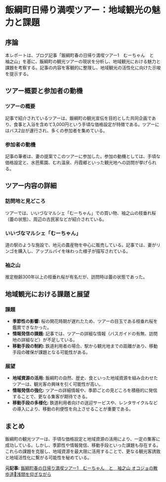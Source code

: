 # 飯綱町日帰り満喫ツアー：地域観光の魅力と課題

## 序論

本レポートは、ブログ記事「飯綱町春の日帰り満喫ツアー1　むーちゃん　と　袖之山」を基に、飯綱町の観光ツアーの現状を分析し、地域観光における魅力と課題を考察する。記事の内容を客観的に整理し、地域観光の活性化に向けた示唆を提示する。

## ツアー概要と参加者の動機

### ツアーの概要

記事で紹介されているツアーは、飯綱町の観光宣伝を目的とした共同企画であり、食事と入浴を含めて3,000円という手頃な価格設定が特徴である。ツアーにはバス2台が運行され、多くの参加者を集めている。

### 参加者の動機

記事の筆者は、妻の提案でこのツアーに参加した。参加の動機としては、手頃な価格設定と、水芭蕉園、むれ温泉、丹霞郷といった観光地への訪問が挙げられる。

## ツアー内容の詳細

### 訪問地と見どころ

ツアーでは、いいづなマルシェ「むーちゃん」での買い物、袖之山の枝垂れ桜（蕾の状態）、周辺の古民家などが紹介されている。

### いいづなマルシェ「むーちゃん」

道の駅のような施設で、地元の農産物を中心に販売している。記事では、妻がリンゴを購入し、アップルパイを味わった様子が描写されている。

### 袖之山

推定樹齢300年以上の枝垂れ桜が有名だが、訪問時は蕾の状態であった。

## 地域観光における課題と展望

### 課題

* **季節性の影響:** 桜の開花時期が遅れたため、ツアーの目玉である枝垂れ桜を鑑賞できなかった。
* **情報発信の課題:** 記事では、ツアーの詳細な情報（バスガイドの有無、訪問地の詳細など）が不足している。
* **移動手段の制約:** 鉄道利用者の場合、駅から観光地までの距離があり、移動手段の確保が課題となる可能性がある。

### 展望

* **地域資源の活用:** 飯綱町の自然、歴史、食といった地域資源を組み合わせたツアーは、観光客の興味を引く可能性が高い。
* **情報発信の強化:** ツアーの詳細情報や、季節ごとの見どころを積極的に発信することで、更なる集客が期待できる。
* **移動手段の多様化:** 鉄道利用者向けの送迎サービスや、レンタサイクルなどの導入により、移動の利便性を向上させることが重要である。

## まとめ

飯綱町の観光ツアーは、手頃な価格設定と地域資源の活用により、一定の集客に成功している。しかし、季節性や情報発信、移動手段といった課題も存在する。これらの課題を克服し、地域資源を最大限に活用することで、更なる観光客誘致と地域活性化に繋がる可能性を秘めている。



**元記事:** [飯綱町春の日帰り満喫ツアー1　むーちゃん　と　袖之山 オコジョの散歩道浅間を仰ぎながら](https://eiwc2678zy1m.fc2.net/blog-entry-2828.html)